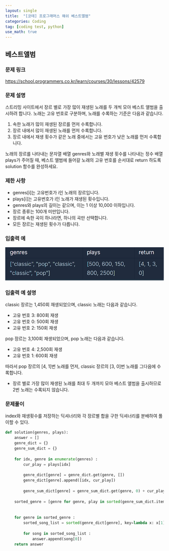 ```yaml
---
layout: single
title:  "[코테] 프로그래머스 해쉬 베스트앨범"
categories: Coding
tag: [coding test, python]
use_math: true
---
```


## 베스트앨범
### 문제 링크
<https://school.programmers.co.kr/learn/courses/30/lessons/42579>

### 문제 설명
스트리밍 사이트에서 장르 별로 가장 많이 재생된 노래를 두 개씩 모아 베스트 앨범을 출시하려 합니다. 노래는 고유 번호로 구분하며, 노래를 수록하는 기준은 다음과 같습니다.

1. 속한 노래가 많이 재생된 장르를 먼저 수록합니다.
2. 장르 내에서 많이 재생된 노래를 먼저 수록합니다.
3. 장르 내에서 재생 횟수가 같은 노래 중에서는 고유 번호가 낮은 노래를 먼저 수록합니다.

노래의 장르를 나타내는 문자열 배열 genres와 노래별 재생 횟수를 나타내는 정수 배열 plays가 주어질 때, 베스트 앨범에 들어갈 노래의 고유 번호를 순서대로 return 하도록 solution 함수를 완성하세요.

### 제한 사항
- genres[i]는 고유번호가 i인 노래의 장르입니다.
- plays[i]는 고유번호가 i인 노래가 재생된 횟수입니다.
- genres와 plays의 길이는 같으며, 이는 1 이상 10,000 이하입니다.
- 장르 종류는 100개 미만입니다.
- 장르에 속한 곡이 하나라면, 하나의 곡만 선택합니다.
- 모든 장르는 재생된 횟수가 다릅니다.

### 입출력 예
![그림2](/images/20250318_1.png)

### 입출력 예 설명
classic 장르는 1,450회 재생되었으며, classic 노래는 다음과 같습니다.

- 고유 번호 3: 800회 재생
- 고유 번호 0: 500회 재생
- 고유 번호 2: 150회 재생


pop 장르는 3,100회 재생되었으며, pop 노래는 다음과 같습니다.

- 고유 번호 4: 2,500회 재생
- 고유 번호 1: 600회 재생


따라서 pop 장르의 [4, 1]번 노래를 먼저, classic 장르의 [3, 0]번 노래를 그다음에 수록합니다.
- 장르 별로 가장 많이 재생된 노래를 최대 두 개까지 모아 베스트 앨범을 출시하므로 2번 노래는 수록되지 않습니다.


### 문제풀이
index와 재생횟수를 저장하는 딕셔너리와 각 장르별 합을 구한 딕셔너리를 분배하여 풀이할 수 있다.

```python
def solution(genres, plays):
    answer = []
    genre_dict = {}
    genre_sum_dict = {}

    for idx, genre in enumerate(genres) :
        cur_play = plays[idx]

        genre_dict[genre] = genre_dict.get(genre, [])
        genre_dict[genre].append([idx, cur_play])

        genre_sum_dict[genre] = genre_sum_dict.get(genre, 0) + cur_play

    sorted_genre = [genre for genre, play in sorted(genre_sum_dict.items(), key=lambda x : x[1], reverse=True)]


    for genre in sorted_genre :
        sorted_song_list = sorted(genre_dict[genre], key=lambda x: x[1], reverse=True)[:2]

        for song in sorted_song_list :
            answer.append(song[0])
    return answer
```
